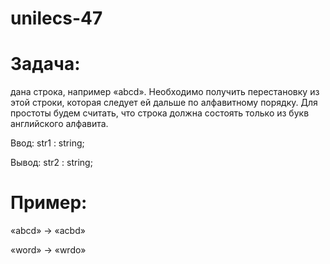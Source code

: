 # unilecs-47
# Задача: 
дана строка, например «abcd». Необходимо получить перестановку из этой строки, которая следует ей дальше по алфавитному порядку. Для простоты будем считать, что строка должна состоять только из букв английского алфавита.

Ввод: str1 : string;

Вывод: str2 : string;

# Пример:

«abcd» → «acbd»

«word» → «wrdo»
